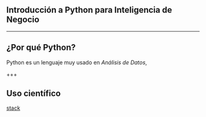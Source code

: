 ## Introducción a Python para Inteligencia de Negocio

--- 

## ¿Por qué Python?

Python es un lenguaje muy usado en *Análisis de Datos*, 

+++ 

## Uso científico

[stack](stack.jpg)
